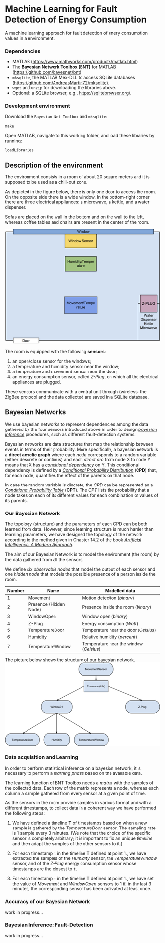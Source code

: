 # Machine Learning for Fault Detection of Energy Consumption #

A machine learning approach for fault detection of enery consumption
values in a environment.

### Dependencies

* MATLAB (https://www.mathworks.com/products/matlab.html).
* The **Bayesian Network Toolbox (BNT)** for MATLAB (https://github.com/bayesnet/bnt).
* `mksqlite`, the MATLAB Mex-DLL to access SQLite databases (https://github.com/AndreasMartin72/mksqlite).
* `wget` and `unzip` for downloading the libraries above.
* Optional: a SQLite browser, e.g., https://sqlitebrowser.org/.

### Development environment

Download the `Bayesian Net Toolbox` and `mksqlite`:

 ```
 make
 ```

Open MATLAB, navigate to this working folder, and load these libraries
by running:

```
loadLibraries
```

## Description of the environment

The environment consists in a room of about 20 square meters and it is
supposed to be used as a chill-out zone.

As depicted in the figure below, there is only one door to access the
room. On the opposite side there is a wide window. In the bottom-right corner
there are three electrical appliances: a microwave, a kettle, and a
water dispenser.

Sofas are placed on the wall in the bottom and on the wall to the left,
whereas coffee tables and chairs are present in the center of the room.


<img src="img/room.png" width="600" alt="The environment">

The room is equipped with the following **sensors**:

1. an open/close sensor for the windows;
2. a temperature and humidity sensor near the window;
3. a temperature and movement sensor near the door;
4. an energy consumption sensor, called _Z-Plug_, on which all the
   electrical appliances are plugged.

These sensors communicate with a central unit through (wireless) the
ZigBee protocol and the data collected are saved in a SQLite
database.

## Bayesian Networks

We use bayesian networks to represent dependencies among the data
gathered by the four sensors introduced above in order to design 
_[bayesian inference](https://en.wikipedia.org/wiki/Bayesian_inference)_
procedures, such as different fault-detection systems.

Bayesian networks are data structures that map the relationship between
events in terms of their probability.  More specifically, a bayesian
network is a **direct acyclic graph** where each _node_ corresponds to a
random variable (either descrete or continus) and each _direct arc_ from
node X to node Y means that X has a
_[conditional dependency](https://en.wikipedia.org/wiki/Conditional_dependence)_
on Y.  This conditional dependency is defined by a
_[Conditional Probability Distribution](https://en.wikipedia.org/wiki/Conditional_probability_distribution)_
(**CPD**) that, for each node, quantifies the effect of the parents on
that node.

In case the random variable is discrete, the _CPD_ can be represented as
a
_[Conditional Probability Table](https://en.wikipedia.org/wiki/Conditional_probability_table)_
(**CPT**). The _CPT_ lists the probability that a node takes on each of
its different values for each combination of values of its parents.

### Our Bayesian Network

The topology (structure) and the parameters of each CPD can be both
learned from data.  However, since learning structure is much harder
than learning parameters, we have designed the topology of the network
according to the method given in Chapter 14.2 of the book
_[Artificial Intelligence: A Modern Approach](http://aima.cs.berkeley.edu/)_.

The aim of our Bayesian Network is to model the environment (the room) by the data
gathered from all the sensors.

We define six _observable nodes_ that model the output of each sensor and
one _hidden node_ that models the possible presence of a person inside the
room.


Number | Name | Modelled data 
------ | ----  | -----------
1	| Movement	| Motion detection (_binary_)
2  | Presence (Hidden Node) | Presence inside the room  (_binary_)
3	| WindowOpen			| Window open (_binary_)
4	| Z-Plug			| Energy consumption (_Watt_)
5	| TemperatureDoor	| Temperature near the door (_Celsius_)
6	| Humidity			| Relative humidity (_percent_)
7	| TemperatureWindow	| Temperature near the window (_Celsius_)

The picture below shows the structure of our bayesian network.
<img src="img/bnet.png" width="600" alt="The Bayesian Network">


### Data acquisition and Learning

In order to perform statistical inference on a bayesian network, it is necessary to
perform a _learning phase_ based on the available data.

The learning function of BNT Toolbox needs a _matrix_ with the samples
of the collected data. Each row of the matrix represents a node, whereas
each column a sample gathered from every sensor at a given point of
time.

As the sensors in the room provide samples in various format and with a
different timestamps, to collect data in a coherent way we have
performed the following steps:

1. We have defined a timeline **T** of timestamps based on when a new
   sample is gathered by the _TemperatureDoor_ sensor. The sampling rate
   is 1 sample every 3 minutes. (We note that the choice of the specific
   sensor is completely arbitrary; it is important to fix an unique
   _timeline_ and then adapt the samples of the other sensors to it.)

2. For each timestamp `t` in the timeline **T** defined at point 1., we
    have extracted the samples of the _Humidity_ sensor, the
    _TemperatureWindow_ sensor, and of the _Z-Plug_ energy consumption
    sensor whose timestamps are the closest to `t`.

3. For each timestamp `t` in the timeline **T** defined at point 1., we
   have set the value of _Movement_ and _WindowOpen_ sensors to 1 if, in
   the last 3 minutes, the corresponding sensor has been activated at
   least once.
   
### Accuracy of our Bayesian Network

work in progress...

### Bayesian Inference: Fault-Detection

work in progress...

